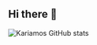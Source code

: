 ## Hi there 👋

![Kariamos GitHub stats](https://github-readme-stats.vercel.app/api?username=Kariamos&show=reviews,discussions_started,discussions_answered,prs_merged,prs_merged_percentage)
